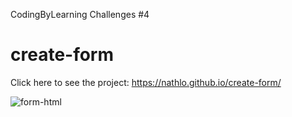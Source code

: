 CodingByLearning Challenges #4

# create-form

Click here to see the project: https://nathlo.github.io/create-form/

![form-html](https://user-images.githubusercontent.com/39729374/149352913-53854362-8a2b-4adf-8a2a-958f6fe91eea.png)
